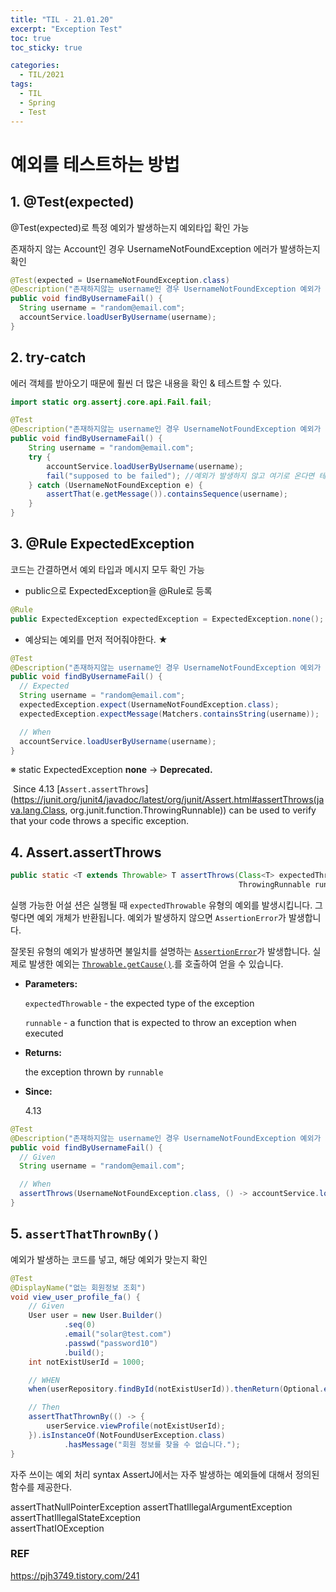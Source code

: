 ```yaml
---
title: "TIL - 21.01.20"
excerpt: "Exception Test"
toc: true
toc_sticky: true

categories:
  - TIL/2021
tags:
  - TIL
  - Spring
  - Test
---
```


# 예외를 테스트하는 방법

## 1. @Test(expected)

@Test(expected)로 특정 예외가 발생하는지 예외타입 확인 가능

존재하지 않는 Account인 경우 UsernameNotFoundException 에러가 발생하는지 확인

```java
@Test(expected = UsernameNotFoundException.class)
@Description("존재하지않는 username인 경우 UsernameNotFoundException 예외가 발생")
public void findByUsernameFail() {
  String username = "random@email.com";
  accountService.loadUserByUsername(username);
}
```



## 2. try-catch

에러 객체를 받아오기 때문에 훨씬 더 많은 내용을 확인 & 테스트할 수 있다.

```java
import static org.assertj.core.api.Fail.fail;

@Test
@Description("존재하지않는 username인 경우 UsernameNotFoundException 예외가 발생")
public void findByUsernameFail() {
    String username = "random@email.com";
    try {
        accountService.loadUserByUsername(username);
        fail("supposed to be failed"); //예외가 발생하지 않고 여기로 온다면 테스트 실패임을 명시적으로 알려줌
    } catch (UsernameNotFoundException e) {
        assertThat(e.getMessage()).containsSequence(username);
    }
}
```



## 3. @Rule ExpectedException

코드는 간결하면서 예외 타입과 메시지 모두 확인 가능

* public으로 ExpectedException을 @Rule로 등록

```java
@Rule
public ExpectedException expectedException = ExpectedException.none();
```

* 예상되는 예외를 먼저 적어줘야한다. ★ 

```java
@Test
@Description("존재하지않는 username인 경우 UsernameNotFoundException 예외가 발생")
public void findByUsernameFail() {
  // Expected
  String username = "random@email.com";
  expectedException.expect(UsernameNotFoundException.class);
  expectedException.expectMessage(Matchers.containsString(username));

  // When
  accountService.loadUserByUsername(username);
}
```

※ static ExpectedException **none** → **Deprecated.** 

​	Since 4.13 [`Assert.assertThrows`](https://junit.org/junit4/javadoc/latest/org/junit/Assert.html#assertThrows(java.lang.Class, org.junit.function.ThrowingRunnable)) can be used to verify that your code throws a specific exception.

## 4. Assert.assertThrows

```java
public static <T extends Throwable> T assertThrows(Class<T> expectedThrowable,
                                                   ThrowingRunnable runnable)
```

실행 가능한 어설 션은 실행될 때 `expectedThrowable` 유형의 예외를 발생시킵니다. 그렇다면 예외 개체가 반환됩니다. 예외가 발생하지 않으면 `AssertionError`가 발생합니다.

잘못된 유형의 예외가 발생하면 불일치를 설명하는 [`AssertionError`](http://docs.oracle.com/javase/1.5.0/docs/api/java/lang/AssertionError.html?is-external=true)가 발생합니다. 실제로 발생한 예외는  [`Throwable.getCause()`](http://docs.oracle.com/javase/1.5.0/docs/api/java/lang/Throwable.html?is-external=true#getCause()).를 호출하여 얻을 수 있습니다.

- **Parameters:**

  `expectedThrowable` - the expected type of the exception

  `runnable` - a function that is expected to throw an exception when executed

- **Returns:**

  the exception thrown by `runnable`

- **Since:**

  4.13

```java
@Test
@Description("존재하지않는 username인 경우 UsernameNotFoundException 예외가 발생")
public void findByUsernameFail() {
  // Given
  String username = "random@email.com";

  // When
  assertThrows(UsernameNotFoundException.class, () -> accountService.loadUserByUsername(username));
}
```


## 5. `assertThatThrownBy()`

예외가 발생하는 코드를 넣고, 해당 예외가 맞는지 확인

```java
@Test
@DisplayName("없는 회원정보 조회")
void view_user_profile_fa() {
    // Given
    User user = new User.Builder()
            .seq(0)
            .email("solar@test.com")
            .passwd("password10")
            .build();
    int notExistUserId = 1000;

    // WHEN
    when(userRepository.findById(notExistUserId)).thenReturn(Optional.empty());

    // Then
    assertThatThrownBy(() -> {
        userService.viewProfile(notExistUserId);
    }).isInstanceOf(NotFoundUserException.class)
            .hasMessage("회원 정보를 찾을 수 없습니다.");
}
```

자주 쓰이는 예외 처리 syntax
AssertJ에서는 자주 발생하는 예외들에 대해서 정의된 함수를 제공한다.

assertThatNullPointerException
assertThatIllegalArgumentException
assertThatIllegalStateException  
assertThatIOException


### REF
https://pjh3749.tistory.com/241
